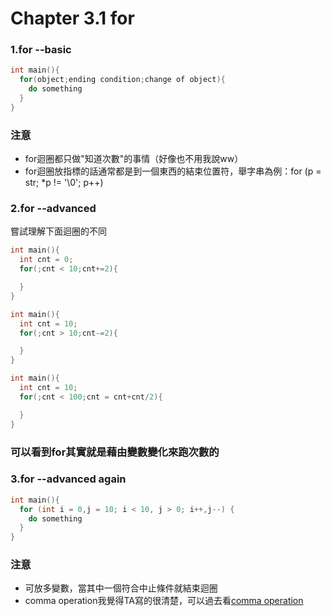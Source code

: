 # Chapter 3.1 for

### 1.for --basic

```c
int main(){
  for(object;ending condition;change of object){
    do something
  }
}
```

### 注意
- for迴圈都只做"知道次數"的事情（好像也不用我說ww）
- for迴圈放指標的話通常都是到一個東西的結束位置符，舉字串為例：for (p = str; *p != '\0'; p++)

### 2.for --advanced

嘗試理解下面迴圈的不同

```c
int main(){
  int cnt = 0;
  for(;cnt < 10;cnt+=2){

  }
}
```
```c
int main(){
  int cnt = 10;
  for(;cnt > 10;cnt-=2){

  }
}
```
```c
int main(){
  int cnt = 10;
  for(;cnt < 100;cnt = cnt+cnt/2){

  }
}
```

### 可以看到for其實就是藉由變數變化來跑次數的

### 3.for --advanced again

```c
int main(){
  for (int i = 0,j = 10; i < 10, j > 0; i++,j--) {
    do something
  }
}
```

### 注意
- 可放多變數，當其中一個符合中止條件就結束迴圈
- comma operation我覺得TA寫的很清楚，可以過去看[comma operation](https://hackmd.io/@pQ_ht4xxRxKiytzM9m_aKw/B1WoFZD8F)
